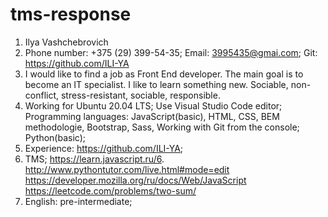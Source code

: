 # tms-response

1. Ilya Vashchebrovich
2. Phone number: +375 (29) 399-54-35; Email: 3995435@gmai.com; Git: https://github.com/ILI-YA
3. I would like to find a job as Front End developer. The main goal is to become an IT specialist. I like to learn something new. Sociable, non-conflict, stress-resistant, sociable, responsible.
4. Working for Ubuntu 20.04 LTS; Use Visual Studio Code editor;  Programming languages: JavaScript(basic), HTML, CSS, BEM methodologie, Bootstrap, Sass, Working with Git from the console; Python(basic);
5. Experience: https://github.com/ILI-YA;
6. TMS;
   https://learn.javascript.ru/6. 
   http://www.pythontutor.com/live.html#mode=edit
   https://developer.mozilla.org/ru/docs/Web/JavaScript
   https://leetcode.com/problems/two-sum/
7. English: pre-intermediate; 
